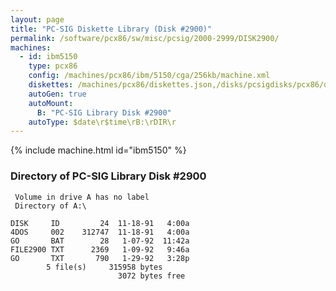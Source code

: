 ```yaml
---
layout: page
title: "PC-SIG Diskette Library (Disk #2900)"
permalink: /software/pcx86/sw/misc/pcsig/2000-2999/DISK2900/
machines:
  - id: ibm5150
    type: pcx86
    config: /machines/pcx86/ibm/5150/cga/256kb/machine.xml
    diskettes: /machines/pcx86/diskettes.json,/disks/pcsigdisks/pcx86/diskettes.json
    autoGen: true
    autoMount:
      B: "PC-SIG Library Disk #2900"
    autoType: $date\r$time\rB:\rDIR\r
---
```


{% include machine.html id="ibm5150" %}

### Directory of PC-SIG Library Disk #2900

     Volume in drive A has no label
     Directory of A:\

    DISK     ID         24  11-18-91   4:00a
    4DOS     002    312747  11-18-91   4:00a
    GO       BAT        28   1-07-92  11:42a
    FILE2900 TXT      2369   1-09-92   9:46a
    GO       TXT       790   1-29-92   3:28p
            5 file(s)     315958 bytes
                            3072 bytes free
